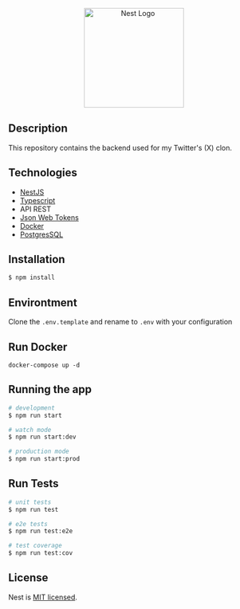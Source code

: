 <p align="center">
  <a href="http://nestjs.com/" target="blank"><img src="https://nestjs.com/img/logo-small.svg" width="200" alt="Nest Logo" /></a>
</p>

## Description

This repository contains the backend used for my Twitter's (X) clon.

## Technologies
* [NestJS](https://github.com/nestjs/nest)
* [Typescript](https://www.typescriptlang.org/)
* API REST
* [Json Web Tokens](https://jwt.io/)
* [Docker](https://www.docker.com/)
* [PostgresSQL](https://www.postgresql.org/)

## Installation

```bash
$ npm install
```

## Environtment
Clone the `.env.template` and rename to `.env` with your configuration

## Run Docker
```
docker-compose up -d
```

## Running the app

```bash
# development
$ npm run start

# watch mode
$ npm run start:dev

# production mode
$ npm run start:prod
```

## Run Tests

```bash
# unit tests
$ npm run test

# e2e tests
$ npm run test:e2e

# test coverage
$ npm run test:cov
```


## License

Nest is [MIT licensed](LICENSE).
